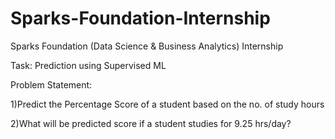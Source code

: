 # Sparks-Foundation-Internship
Sparks Foundation (Data Science &amp; Business Analytics) Internship


Task: 
Prediction using Supervised ML


Problem Statement:

1)Predict the Percentage Score of a student based on the no. of study hours

2)What will be predicted score if a student studies for 9.25 hrs/day?

